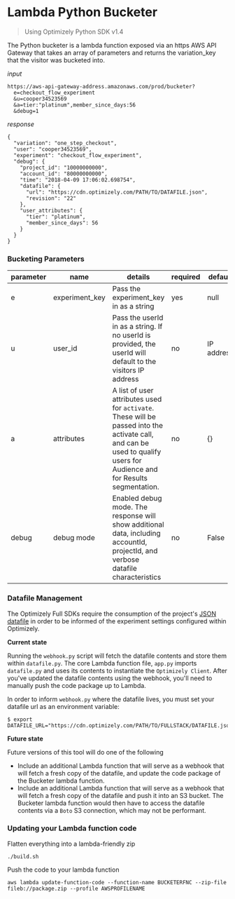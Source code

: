 # Lambda Python Bucketer 
> Using Optimizely Python SDK v1.4

The Python bucketer is a lambda function exposed via an https AWS API Gateway that takes an array of parameters and returns the variation_key that the visitor was bucketed into. 

_input_
```
https://aws-api-gateway-address.amazonaws.com/prod/bucketer?  
  e=checkout_flow_experiment
  &u=cooper34523569
  &a=tier:"platinum",member_since_days:56
  &debug=1
```

_response_
```
{
  "variation": "one_step_checkout",
  "user": "cooper34523569",
  "experiment": "checkout_flow_experiment",
  "debug": {
    "project_id": "10000000000",
    "account_id": "80000000000",
    "time": "2018-04-09 17:06:02.698754",
    "datafile": {
      "url": "https://cdn.optimizely.com/PATH/TO/DATAFILE.json",
      "revision": "22"
    },
    "user_attributes": {
      "tier": "platinum",
      "member_since_days": 56
    }
  }
}
```

### Bucketing Parameters

| parameter | name   | details                                            | required | default |
|-----------|--------|----------------------------------------------------|----------|---------|
| e       | experiment_key | Pass the experiment_key in as a string | yes      |     null    |
| u      | user_id  | Pass the userId in as a string. If no userId is provided, the userId will default to the visitors IP address                      | no      |    IP address    |
| a      | attributes  | A list of user attributes used for `activate`. These will be passed into the activate call, and can be used to qualify users for Audience and for Results segmentation.                      | no      |    {}    |
| debug      | debug mode  | Enabled debug mode. The response will show additional data, including accountId, projectId, and verbose datafile characteristics                      | no      |    False    |

### Datafile Management

The Optimizely Full SDKs require the consumption of the project's [JSON datafile](https://developers.optimizely.com/x/solutions/sdks/reference/index.html?language=python#datafile) in order to be informed of the experiment settings configured within Optimizely. 

**Current state**

Running the `webhook.py` script will fetch the datafile contents and store them within `datafile.py`. The core Lambda function file, `app.py` imports `datafile.py` and uses its contents to instantiate the `Optimizely Client`. After you've updated the datafile contents using the webhook, you'll need to manually push the code package up to Lambda. 

In order to inform `webhook.py` where the datafile lives, you must set your datafile url as an environment variable:
```
$ export DATAFILE_URL="https://cdn.optimizely.com/PATH/TO/FULLSTACK/DATAFILE.json"
```
**Future state**

Future versions of this tool will do one of the following
* Include an additional Lambda function that will serve as a webhook that will fetch a fresh copy of the datafile, and update the code package of the Bucketer lambda function.
* Include an additional Lambda function that will serve as a webhook that will fetch a fresh copy of the datafile and push it into an S3 bucket. The Bucketer lambda function would then have to access the datafile contents via a `Boto` S3 connection, which may not be performant.

### Updating your Lambda function code

Flatten everything into a lambda-friendly zip

`./build.sh`

Push the code to your lambda function

`aws lambda update-function-code --function-name BUCKETERFNC --zip-file fileb://package.zip --profile AWSPROFILENAME`
